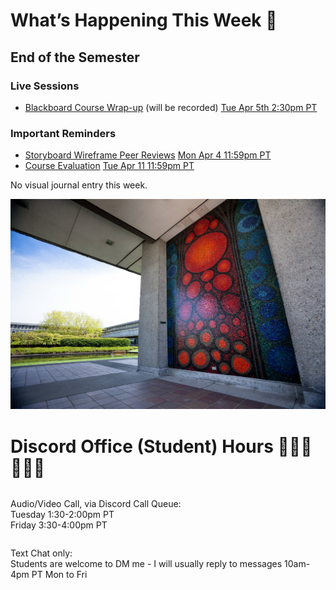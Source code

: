 
<div class=alert>

<h1> What’s Happening This Week 💫 </h1>

<h2> End of the Semester </h2>

<h3> Live Sessions </h3>

* [Blackboard Course Wrap-up](https://canvas.sfu.ca/courses/67116/external_tools/3544) (will be recorded) <span class='badge'> [Tue Apr 5th 2:30pm PT](https://www.timeanddate.com/worldclock/fixedtime.html?msg=CMPT-363+Blackboard+Mini-lectures+and+Activities&iso=20220405T1430&p1=256&ah=1&am=50)</span>

<h3> Important Reminders </h3>

* [Storyboard Wireframe Peer Reviews](https://canvas.sfu.ca/courses/67116/assignments/710594) <span class='badge'> [Mon Apr 4 11:59pm PT](https://www.timeanddate.com/worldclock/fixedtime.html?msg=CMPT-363+Storyboard+Wireframes+Assignment+Due+Date&iso=20220404T2359&p1=256)</span>  
* [Course Evaluation](https://sfu.bluera.com/SFU) <span class='badge'> [Tue Apr 11 11:59pm PT](https://www.timeanddate.com/worldclock/fixedtime.html?msg=CMPT-363+Course-Evaluation+Due+Date&iso=20220411T2359&p1=256)</span>  

No visual journal entry this week.

</div>

![SFU](images/7232870216_4b487b0cab_k.jpg ':class=banner-image')

<h1> Discord Office (Student) Hours ‍👩🏽‍💻👨🏽‍💻 </h1>

<div class="row">
<div class="column">

Audio/Video Call, via Discord Call Queue:  
Tuesday 1:30-2:00pm PT  
Friday 3:30-4:00pm PT  

</div>
<div class="column">

Text Chat only:  
Students are welcome to DM me - I will usually reply to messages 10am-4pm PT Mon to Fri

</div>
</div>
